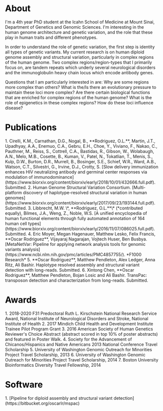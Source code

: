 
<h1 style="color:black;">About</h1>
<p>
I'm a 4th year PhD student at the Icahn School of Medicine at Mount Sinai, Department of Genetics and Genomic Sciences. I'm interesting in the human genome architecture and genetic variation, and the role that these play in human traits and different phenotypes.
</p>
<p>
In order to understand the role of genetic variation, the first step is identity all types of genetic variants. My current research is on human diploid genome assembly and structural variation, particularly in complex regions of the human genome. Two complex regions/region-types that I primarily focus on, are tandem repeats which underly several neurological disorders and the immunoglobulin heavy chain locus which encode antibody genes.
</p>
<p>
Questions that I am particularly interested in are: Why are some regions more complex than others? What is the/Is there an evolutionary pressure to maintain these loci more complex? Are there certain biological functions that are enriched for complex regions of the human genome? What is the role of epigenetics in these complex regions? How do these loci influence disease?
</p>

<h1 style="color:black;">Publications</h1>
1. Cirelli, K.M., Carnathan, D.G., Nogal, B., **Rodriguez, O.L.**, Martin, J.T., Upadhyay, A.A., Enemuo, C.A., Gebru, E.H., Choe, Y., Viviano, F., Nakao, C., Pauthner, M., Reiss, S., Cottrell, C.A., Bastidas, R., Gibson, W., Wolabaugh, A.N., Melo, M.B., Cosette, B., Kuman, V., Patel, N., Tokatlian, T., Menis, S., Kulp, D.W., Burton, D.R., Murrell, B., Bosinger, S.E., Schief, W.R., Ward, A.B., Watson, C.T., Silvestri, G., Irvine, D.J., Crotty, S. [Slow delivery immunization enhances HIV neutralizing antibody and germinal center responses via modulation of immunodominance](https://www.biorxiv.org/content/biorxiv/early/2018/10/01/432666.full.pdf). Submitted.
2. Human Genome Structural Variation Consortium. [Multi-platform discovery of haplotype-resolved structural variation in human genomes](https://www.biorxiv.org/content/biorxiv/early/2017/09/23/193144.full.pdf). Submitted.
3. Libbrecht, M.W. \*, **Rodriguez, O.L.**\* (*contributed equally), Bilmes, J.A., Weng, Z., Noble, W.S. [A unified encyclopedia of human functional elements through fully automated annotation of 164 human cell types](https://www.biorxiv.org/content/biorxiv/early/2016/11/07/086025.full.pdf). Submitted.
4. Eric Moyer, Megan Hagenauer, Matthew Lesko, Felix Francis, **Oscar Rodriguez**, Vijayaraj Nagarajan, Vojtech Huser, Ben Busbya. [MetaNetVar: Pipeline for applying network analysis tools for genomic variants analysis](https://www.ncbi.nlm.nih.gov/pmc/articles/PMC4857755/). *F1000 Research*
5. **Oscar Rodriguez**, Matthew Pendleton, Alex Ledger, Anna Ritz, Ali Bashir. Haplotype resolved assembly and structural variant detection with long-reads. Submitted.
6. Xintong Chen, **Oscar Rodriguez**, Matthew Pendleton, Bojan Losic and Ali Bashir. TransPac: transposon detection and characterization from long-reads. Submitted.

<h1 style="color:black;">Awards</h1>
1. 2018-2020 F31 Predoctoral Ruth L. Kirschstein National Research Service Award, National Institute of Neurological Disorders and Stroke, National Institute of Health
2. 2017 Mindich Child Health and Development Institute Trainee Pilot Program Grant
3. 2016 American Society of Human Genetics Reviewer's Choice Abstract (abstract scored in top 10% of poster abstracts) and featured in Poster Walk. 
4. Society for the Advancement of Chicanos/Hispanics and Native Americans 2013 National Conference Travel Scholarship
5. University of Washington Genomic Outreach for Minorities Project Travel Scholarship, 2013
6. University of Washington Genomic Outreach for Minorities Project Travel Scholarship, 2014
7. Boston University Bioinformatics Diversity Travel Fellowship, 2014

<h1 style="color:black;">Software</h1>
1. [Pipeline for diploid assembly and structural variant detection](https://bitbucket.org/oscarlr/mspac)
